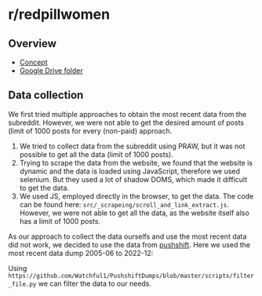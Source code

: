# r/redpillwomen

## Overview
- [Concept](https://docs.google.com/document/d/1rZtfiXTJh3QH4LyoYMtVKNVjwW7fsVMTI70lqLdHBT4/edit?usp=sharing)
- [Google Drive folder](https://drive.google.com/drive/folders/18A3VU6Mtl2IXaB1RfSJhaJISUAlMB0Y8?usp=sharing)

## Data collection

We first tried multiple approaches to obtain the most recent data from the subreddit. However, we were not able to get the desired amount of posts (limit of 1000 posts for every (non-paid) approach.

1. We tried to collect data from the subreddit using PRAW, but it was not possible to get all the data (limit of 1000 posts).
2. Trying to scrape the data from the website, we found that the website is dynamic and the data is loaded using JavaScript, therefore we used selenium. But they used a lot of shadow DOMS, which made it difficult to get the data.
3. We used JS, employed directly in the browser, to get the data. The code can be found here: `src/_scrapeing/scroll_and_link_extract.js`. However, we were not able to get all the data, as the website itself also has a limit of 1000 posts.

As our approach to collect the data ourselfs and use the most recent data did not work, we decided to use the data from [pushshift](https://academictorrents.com/details/c398a571976c78d346c325bd75c47b82edf6124e).
Here we used the most recent data dump 2005-06 to 2022-12:

Using `https://github.com/Watchful1/PushshiftDumps/blob/master/scripts/filter_file.py` we can filter the data to our needs. 